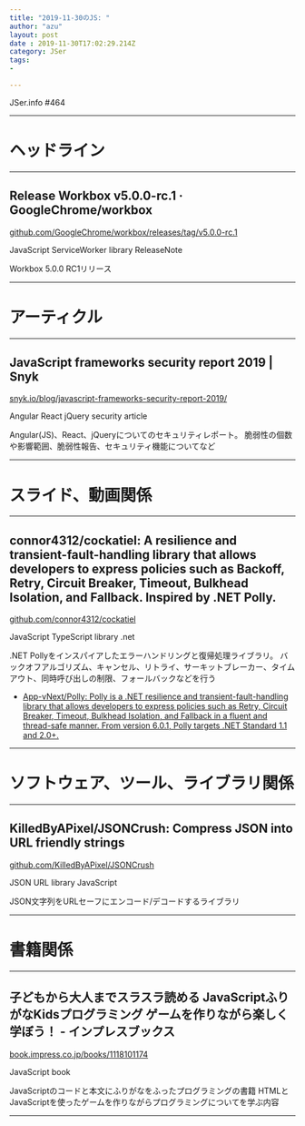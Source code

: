 ```yaml
---
title: "2019-11-30のJS: "
author: "azu"
layout: post
date : 2019-11-30T17:02:29.214Z
category: JSer
tags:
-

---
```


JSer.info #464

----

<h1 class="site-genre">ヘッドライン</h1>

----

## Release Workbox v5.0.0-rc.1 · GoogleChrome/workbox
[github.com/GoogleChrome/workbox/releases/tag/v5.0.0-rc.1](https://github.com/GoogleChrome/workbox/releases/tag/v5.0.0-rc.1 "Release Workbox v5.0.0-rc.1 · GoogleChrome/workbox")
<p class="jser-tags jser-tag-icon"><span class="jser-tag">JavaScript</span> <span class="jser-tag">ServiceWorker</span> <span class="jser-tag">library</span> <span class="jser-tag">ReleaseNote</span></p>

Workbox 5.0.0 RC1リリース


----
<h1 class="site-genre">アーティクル</h1>

----

## JavaScript frameworks security report 2019 | Snyk
[snyk.io/blog/javascript-frameworks-security-report-2019/](https://snyk.io/blog/javascript-frameworks-security-report-2019/ "JavaScript frameworks security report 2019 | Snyk")
<p class="jser-tags jser-tag-icon"><span class="jser-tag">Angular</span> <span class="jser-tag">React</span> <span class="jser-tag">jQuery</span> <span class="jser-tag">security</span> <span class="jser-tag">article</span></p>

Angular(JS)、React、jQueryについてのセキュリティレポート。
脆弱性の個数や影響範囲、脆弱性報告、セキュリティ機能についてなど


----
<h1 class="site-genre">スライド、動画関係</h1>

----

## connor4312/cockatiel: A resilience and transient-fault-handling library that allows developers to express policies such as Backoff, Retry, Circuit Breaker, Timeout, Bulkhead Isolation, and Fallback. Inspired by .NET Polly.
[github.com/connor4312/cockatiel](https://github.com/connor4312/cockatiel "connor4312/cockatiel: A resilience and transient-fault-handling library that allows developers to express policies such as Backoff, Retry, Circuit Breaker, Timeout, Bulkhead Isolation, and Fallback. Inspired by .NET Polly.")
<p class="jser-tags jser-tag-icon"><span class="jser-tag">JavaScript</span> <span class="jser-tag">TypeScript</span> <span class="jser-tag">library</span> <span class="jser-tag">.net</span></p>

.NET Pollyをインスパイアしたエラーハンドリングと復帰処理ライブラリ。
バックオフアルゴリズム、キャンセル、リトライ、サーキットブレーカー、タイムアウト、同時呼び出しの制限、フォールバックなどを行う

- [App-vNext/Polly: Polly is a .NET resilience and transient-fault-handling library that allows developers to express policies such as Retry, Circuit Breaker, Timeout, Bulkhead Isolation, and Fallback in a fluent and thread-safe manner. From version 6.0.1, Polly targets .NET Standard 1.1 and 2.0+.](https://github.com/App-vNext/Polly "App-vNext/Polly: Polly is a .NET resilience and transient-fault-handling library that allows developers to express policies such as Retry, Circuit Breaker, Timeout, Bulkhead Isolation, and Fallback in a fluent and thread-safe manner. From version 6.0.1, Polly targets .NET Standard 1.1 and 2.0+.")

----
<h1 class="site-genre">ソフトウェア、ツール、ライブラリ関係</h1>

----

## KilledByAPixel/JSONCrush: Compress JSON into URL friendly strings
[github.com/KilledByAPixel/JSONCrush](https://github.com/KilledByAPixel/JSONCrush "KilledByAPixel/JSONCrush: Compress JSON into URL friendly strings")
<p class="jser-tags jser-tag-icon"><span class="jser-tag">JSON</span> <span class="jser-tag">URL</span> <span class="jser-tag">library</span> <span class="jser-tag">JavaScript</span></p>

JSON文字列をURLセーフにエンコード/デコードするライブラリ


----
<h1 class="site-genre">書籍関係</h1>

----

## 子どもから大人までスラスラ読める JavaScriptふりがなKidsプログラミング ゲームを作りながら楽しく学ぼう！ - インプレスブックス
[book.impress.co.jp/books/1118101174](https://book.impress.co.jp/books/1118101174 "子どもから大人までスラスラ読める JavaScriptふりがなKidsプログラミング ゲームを作りながら楽しく学ぼう！ - インプレスブックス")
<p class="jser-tags jser-tag-icon"><span class="jser-tag">JavaScript</span> <span class="jser-tag">book</span></p>

JavaScriptのコードと本文にふりがなをふったプログラミングの書籍
HTMLとJavaScriptを使ったゲームを作りながらプログラミングについてを学ぶ内容


----
